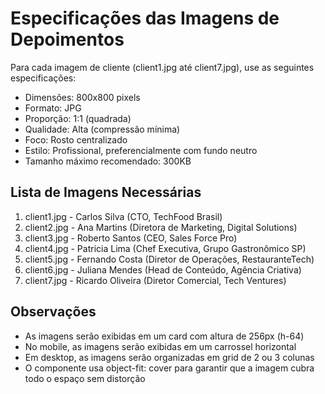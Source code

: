 # Especificações das Imagens de Depoimentos

Para cada imagem de cliente (client1.jpg até client7.jpg), use as seguintes especificações:

- Dimensões: 800x800 pixels
- Formato: JPG
- Proporção: 1:1 (quadrada)
- Qualidade: Alta (compressão mínima)
- Foco: Rosto centralizado
- Estilo: Profissional, preferencialmente com fundo neutro
- Tamanho máximo recomendado: 300KB

## Lista de Imagens Necessárias

1. client1.jpg - Carlos Silva (CTO, TechFood Brasil)
2. client2.jpg - Ana Martins (Diretora de Marketing, Digital Solutions)
3. client3.jpg - Roberto Santos (CEO, Sales Force Pro)
4. client4.jpg - Patricia Lima (Chef Executiva, Grupo Gastronômico SP)
5. client5.jpg - Fernando Costa (Diretor de Operações, RestauranteTech)
6. client6.jpg - Juliana Mendes (Head de Conteúdo, Agência Criativa)
7. client7.jpg - Ricardo Oliveira (Diretor Comercial, Tech Ventures)

## Observações

- As imagens serão exibidas em um card com altura de 256px (h-64)
- No mobile, as imagens serão exibidas em um carrossel horizontal
- Em desktop, as imagens serão organizadas em grid de 2 ou 3 colunas
- O componente usa object-fit: cover para garantir que a imagem cubra todo o espaço sem distorção 